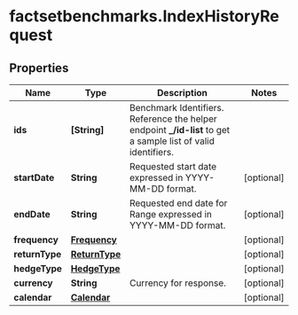 # factsetbenchmarks.IndexHistoryRequest

## Properties

Name | Type | Description | Notes
------------ | ------------- | ------------- | -------------
**ids** | **[String]** | Benchmark Identifiers. Reference the helper endpoint **_/id-list** to get a sample list of  valid identifiers. | 
**startDate** | **String** | Requested start date expressed in YYYY-MM-DD format. | [optional] 
**endDate** | **String** | Requested end date for Range expressed in YYYY-MM-DD format. | [optional] 
**frequency** | [**Frequency**](Frequency.md) |  | [optional] 
**returnType** | [**ReturnType**](ReturnType.md) |  | [optional] 
**hedgeType** | [**HedgeType**](HedgeType.md) |  | [optional] 
**currency** | **String** | Currency for response. | [optional] 
**calendar** | [**Calendar**](Calendar.md) |  | [optional] 


